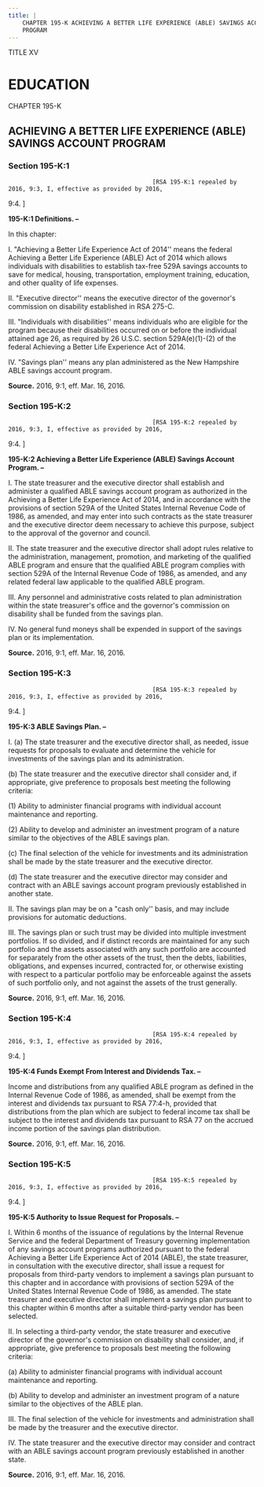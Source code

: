 ```yaml
---
title: |
    CHAPTER 195-K ACHIEVING A BETTER LIFE EXPERIENCE (ABLE) SAVINGS ACCOUNT
    PROGRAM
---
```


TITLE XV
                                             
EDUCATION
=========

CHAPTER 195-K
                                             
ACHIEVING A BETTER LIFE EXPERIENCE (ABLE) SAVINGS ACCOUNT PROGRAM
-----------------------------------------------------------------

### Section 195-K:1


                                             


                                             [RSA 195-K:1 repealed by 2016, 9:3, I, effective as provided by 2016,
9:4.
                                             ]

 **195-K:1 Definitions. –**
                                             
 In this chapter:
                                             
 I. "Achieving a Better Life Experience Act of 2014'' means the
federal Achieving a Better Life Experience (ABLE) Act of 2014 which
allows individuals with disabilities to establish tax-free 529A savings
accounts to save for medical, housing, transportation, employment
training, education, and other quality of life expenses.
                                             
 II. "Executive director'' means the executive director of the
governor's commission on disability established in RSA 275-C.
                                             
 III. "Individuals with disabilities'' means individuals who are
eligible for the program because their disabilities occurred on or
before the individual attained age 26, as required by 26 U.S.C. section
529A(e)(1)-(2) of the federal Achieving a Better Life Experience Act of
2014.
                                             
 IV. "Savings plan'' means any plan administered as the New Hampshire
ABLE savings account program.

**Source.** 2016, 9:1, eff. Mar. 16, 2016.

### Section 195-K:2


                                             


                                             [RSA 195-K:2 repealed by 2016, 9:3, I, effective as provided by 2016,
9:4.
                                             ]

 **195-K:2 Achieving a Better Life Experience (ABLE) Savings Account
Program. –**
                                             
 I. The state treasurer and the executive director shall establish
and administer a qualified ABLE savings account program as authorized in
the Achieving a Better Life Experience Act of 2014, and in accordance
with the provisions of section 529A of the United States Internal
Revenue Code of 1986, as amended, and may enter into such contracts as
the state treasurer and the executive director deem necessary to achieve
this purpose, subject to the approval of the governor and council.
                                             
 II. The state treasurer and the executive director shall adopt rules
relative to the administration, management, promotion, and marketing of
the qualified ABLE program and ensure that the qualified ABLE program
complies with section 529A of the Internal Revenue Code of 1986, as
amended, and any related federal law applicable to the qualified ABLE
program.
                                             
 III. Any personnel and administrative costs related to plan
administration within the state treasurer's office and the governor's
commission on disability shall be funded from the savings plan.
                                             
 IV. No general fund moneys shall be expended in support of the
savings plan or its implementation.

**Source.** 2016, 9:1, eff. Mar. 16, 2016.

### Section 195-K:3


                                             


                                             [RSA 195-K:3 repealed by 2016, 9:3, I, effective as provided by 2016,
9:4.
                                             ]

 **195-K:3 ABLE Savings Plan. –**
                                             
 I. (a) The state treasurer and the executive director shall, as
needed, issue requests for proposals to evaluate and determine the
vehicle for investments of the savings plan and its administration.
                                             
 (b) The state treasurer and the executive director shall consider
and, if appropriate, give preference to proposals best meeting the
following criteria:
                                             
 (1) Ability to administer financial programs with individual
account maintenance and reporting.
                                             
 (2) Ability to develop and administer an investment program of
a nature similar to the objectives of the ABLE savings plan.
                                             
 (c) The final selection of the vehicle for investments and its
administration shall be made by the state treasurer and the executive
director.
                                             
 (d) The state treasurer and the executive director may consider
and contract with an ABLE savings account program previously established
in another state.
                                             
 II. The savings plan may be on a "cash only'' basis, and may include
provisions for automatic deductions.
                                             
 III. The savings plan or such trust may be divided into multiple
investment portfolios. If so divided, and if distinct records are
maintained for any such portfolio and the assets associated with any
such portfolio are accounted for separately from the other assets of the
trust, then the debts, liabilities, obligations, and expenses incurred,
contracted for, or otherwise existing with respect to a particular
portfolio may be enforceable against the assets of such portfolio only,
and not against the assets of the trust generally.

**Source.** 2016, 9:1, eff. Mar. 16, 2016.

### Section 195-K:4


                                             


                                             [RSA 195-K:4 repealed by 2016, 9:3, I, effective as provided by 2016,
9:4.
                                             ]

 **195-K:4 Funds Exempt From Interest and Dividends Tax. –**
                                             
 Income and distributions from any qualified ABLE program as defined
in the Internal Revenue Code of 1986, as amended, shall be exempt from
the interest and dividends tax pursuant to RSA 77:4-h, provided that
distributions from the plan which are subject to federal income tax
shall be subject to the interest and dividends tax pursuant to RSA 77 on
the accrued income portion of the savings plan distribution.

**Source.** 2016, 9:1, eff. Mar. 16, 2016.

### Section 195-K:5


                                             


                                             [RSA 195-K:5 repealed by 2016, 9:3, I, effective as provided by 2016,
9:4.
                                             ]

 **195-K:5 Authority to Issue Request for Proposals. –**
                                             
 I. Within 6 months of the issuance of regulations by the Internal
Revenue Service and the federal Department of Treasury governing
implementation of any savings account programs authorized pursuant to
the federal Achieving a Better Life Experience Act of 2014 (ABLE), the
state treasurer, in consultation with the executive director, shall
issue a request for proposals from third-party vendors to implement a
savings plan pursuant to this chapter and in accordance with provisions
of section 529A of the United States Internal Revenue Code of 1986, as
amended. The state treasurer and executive director shall implement a
savings plan pursuant to this chapter within 6 months after a suitable
third-party vendor has been selected.
                                             
 II. In selecting a third-party vendor, the state treasurer and
executive director of the governor's commission on disability shall
consider, and, if appropriate, give preference to proposals best meeting
the following criteria:
                                             
 (a) Ability to administer financial programs with individual
account maintenance and reporting.
                                             
 (b) Ability to develop and administer an investment program of a
nature similar to the objectives of the ABLE plan.
                                             
 III. The final selection of the vehicle for investments and
administration shall be made by the treasurer and the executive
director.
                                             
 IV. The state treasurer and the executive director may consider and
contract with an ABLE savings account program previously established in
another state.

**Source.** 2016, 9:1, eff. Mar. 16, 2016.
